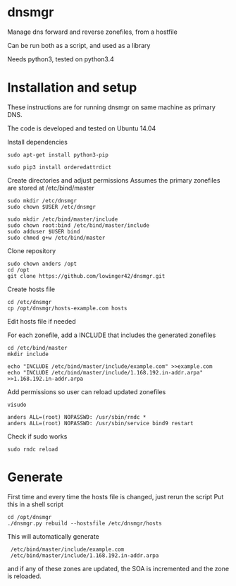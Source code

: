 # dnsmgr

Manage dns forward and reverse zonefiles, from a hostfile

Can be run both as a script, and used as a library

Needs python3, tested on python3.4


# Installation and setup

These instructions are for running dnsmgr on same machine as primary DNS.

The code is developed and tested on Ubuntu 14.04

Install dependencies

    sudo apt-get install python3-pip

    sudo pip3 install orderedattrdict


Create directories and adjust permissions
Assumes the primary zonefiles are stored at /etc/bind/master

    sudo mkdir /etc/dnsmgr
    sudo chown $USER /etc/dnsmgr
    
    sudo mkdir /etc/bind/master/include
    sudo chown root:bind /etc/bind/master/include
    sudo adduser $USER bind
    sudo chmod g+w /etc/bind/master


Clone repository

    sudo chown anders /opt
    cd /opt
    git clone https://github.com/lowinger42/dnsmgr.git


Create hosts file

    cd /etc/dnsmgr
    cp /opt/dnsmgr/hosts-example.com hosts

Edit hosts file if needed


For each zonefile, add a INCLUDE that includes the generated zonefiles

    cd /etc/bind/master
    mkdir include
    
    echo "INCLUDE /etc/bind/master/include/example.com" >>example.com
    echo "INCLUDE /etc/bind/master/include/1.168.192.in-addr.arpa" >>1.168.192.in-addr.arpa


Add permissions so user can reload updated zonefiles

    visudo
    
    anders ALL=(root) NOPASSWD: /usr/sbin/rndc *
    anders ALL=(root) NOPASSWD: /usr/sbin/service bind9 restart


Check if sudo works

    sudo rndc reload



# Generate

First time and every time the hosts file is changed, just rerun the script
Put this in a shell script 

    cd /opt/dnsmgr
    ./dnsmgr.py rebuild --hostsfile /etc/dnsmgr/hosts
    
This will automatically generate

     /etc/bind/master/include/example.com
     /etc/bind/master/include/1.168.192.in-addr.arpa
     
and if any of these zones are updated, the SOA is incremented and the
zone is reloaded.

